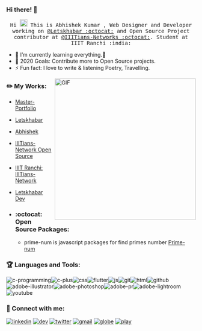 ### Hi there! 👋
<p align="center">
  <samp>
    Hi <img src="https://github.com/vimalverma558/vimalverma558/blob/v2/img/Hi.gif" width="20px"> This is Abhishek Kumar , Web Designer and Developer working on <a href="https://github.com/letskhabar">@Letskhabar :octocat:</a> and Open Source Project contributor at  <a href="https://github.com/IIITians-Network">@IIITians-Networks :octocat:</a>. Student at IIIT Ranchi :india:
    
- 🌱 I’m currently learning everything.🤣
- 🥅 2020 Goals: Contribute more to Open Source projects.
- ⚡ Fun fact: I love to write & listening Poetry, Travelling.
  </samp>
</p>


<img align="right" width="375" alt="GIF" src="https://i.pinimg.com/originals/28/02/00/28020003d4a493c78d8202ba6c35f179.gif" />


### :pencil2: My Works:
- [Master-Portfolio](https://github.com/vimalverma558/master-portfolio)   
- [Letskhabar](https://letskhabar.com)
- [Abhishek](http://Abhishek.letskhabar.com)
- [IIITians-Network Open Source](https://github.com/IIITians-Network/Open-Source)
- [IIIT Ranchi: IIITians-Network](https://ranchi.iiitiansnetwork.com/)
- [Letskhabar Dev](https://dev.letskhabar.com)

- ### :octocat: Open Source Packages: 
  - prime-num is javascript packages for find primes number [Prime-num](https://www.npmjs.com/package/prime-num)

 ### :trophy: Languages and Tools: 
<img src="https://tool-icon.vercel.app/img/?tool=c-programming" alt="c-programming"><img src="https://tool-icon.vercel.app/img/?tool=c-plus" alt="c-plus"><img src="https://tool-icon.vercel.app/img/?tool=css" alt="css"><img src="https://tool-icon.vercel.app/img/?tool=flutter" alt="flutter"><img src="https://tool-icon.vercel.app/img/?tool=js" alt="js"><img src="https://tool-icon.vercel.app/img/?tool=git" alt="git"><img src="https://tool-icon.vercel.app/img/?tool=html" alt="html"><img src="https://tool-icon.vercel.app/img/?tool=github" alt="github"><img src="https://tool-icon.vercel.app/img/?tool=adobe-illustrator" alt="adobe-illustrator"><img src="https://tool-icon.vercel.app/img/?tool=adobe-photoshop" alt="adobe-photoshop"><img src="https://tool-icon.vercel.app/img/?tool=adobe-pr" alt="adobe-pr"><img src="https://tool-icon.vercel.app/img/?tool=adobe-lightroom" alt="adobe-lightroom"><img src="https://tool-icon.vercel.app/img/?tool=youtube" alt="youtube">


###  💬 Connect with me:
[<img src="https://tool-icon.vercel.app/img/?tool=linkedin" alt="linkedin">](https://www.linkedin.com/in/abhishek-kumar-544057174)
[<img src="https://tool-icon.vercel.app/img/?tool=dev" alt="dev">](https://dev.to/amazing__ak)
[<img src="https://tool-icon.vercel.app/img/?tool=twitter" alt="twitter">](https://twitter.com/amazing__ak)
[<img src="https://tool-icon.vercel.app/img/?tool=gmail" alt="gmail">](mailto:abhishek.btech.ec18@iiitranchi.ac.in)
[<img src="https://tool-icon.vercel.app/img/?tool=globe" alt="globe">](http://Abhishek.letskhabar.com)
[<img src="https://tool-icon.vercel.app/img/?tool=play" alt="play">](https://youtube.com/amazingak)
